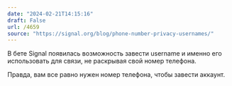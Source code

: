 ```yaml
---
date: "2024-02-21T14:15:16"
draft: False
url: /4659
source: "https://signal.org/blog/phone-number-privacy-usernames/"
---
```


В бете Signal появилась возможность завести username и именно его использовать для связи, не раскрывая свой номер телефона.

Правда, вам все равно нужен номер телефона, чтобы завести аккаунт.
